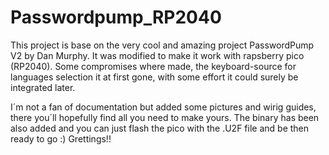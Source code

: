 # Passwordpump_RP2040

This project is base on the very cool and amazing project PasswordPump V2 by Dan Murphy. It was modified to make it work with rapsberry pico (RP2040). Some compromises where made, the keyboard-source for languages selection
it at first gone, with some effort it could surely be integrated later.

I´m not a fan of documentation but added some pictures and wirig guides, there you´ll hopefully find  all you need to make yours.
The binary has been also added and you can just flash the pico with the .U2F file and be then ready to go :) Grettings!!

